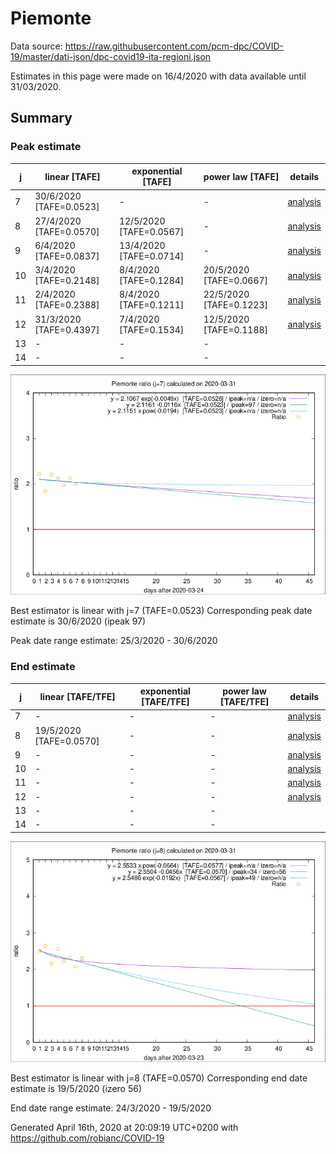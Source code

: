 # Piemonte


Data source: https://raw.githubusercontent.com/pcm-dpc/COVID-19/master/dati-json/dpc-covid19-ita-regioni.json

Estimates in this page were made on 16/4/2020 with data available until 31/03/2020.


## Summary 

### Peak estimate 
|j|linear [TAFE]|exponential [TAFE]|power law [TAFE]|details|
|---|----|-----------|---------|-------|
|7|30/6/2020 [TAFE=0.0523]|-|-|[analysis](COVID-19_piemonte_j7_2020-03-31.md)|
|8|27/4/2020 [TAFE=0.0570]|12/5/2020 [TAFE=0.0567]|-|[analysis](COVID-19_piemonte_j8_2020-03-31.md)|
|9|6/4/2020 [TAFE=0.0837]|13/4/2020 [TAFE=0.0714]|-|[analysis](COVID-19_piemonte_j9_2020-03-31.md)|
|10|3/4/2020 [TAFE=0.2148]|8/4/2020 [TAFE=0.1284]|20/5/2020 [TAFE=0.0667]|[analysis](COVID-19_piemonte_j10_2020-03-31.md)|
|11|2/4/2020 [TAFE=0.2388]|8/4/2020 [TAFE=0.1211]|22/5/2020 [TAFE=0.1223]|[analysis](COVID-19_piemonte_j11_2020-03-31.md)|
|12|31/3/2020 [TAFE=0.4397]|7/4/2020 [TAFE=0.1534]|12/5/2020 [TAFE=0.1188]|[analysis](COVID-19_piemonte_j12_2020-03-31.md)|
|13|-|-|-||
|14|-|-|-||

![best peak estimate](COVID-19_piemonte_j7_2020-03-31.png)

Best estimator is linear with j=7 (TAFE=0.0523)
Corresponding peak date estimate is 30/6/2020 (ipeak 97)


Peak date range estimate: 25/3/2020 - 30/6/2020

### End estimate 
|j|linear [TAFE/TFE]|exponential [TAFE/TFE]|power law [TAFE/TFE]|details|
|---|----|-----------|---------|-------|
|7|-|-|-|[analysis](COVID-19_piemonte_j7_2020-03-31.md)|
|8|19/5/2020 [TAFE=0.0570]|-|-|[analysis](COVID-19_piemonte_j8_2020-03-31.md)|
|9|-|-|-|[analysis](COVID-19_piemonte_j9_2020-03-31.md)|
|10|-|-|-|[analysis](COVID-19_piemonte_j10_2020-03-31.md)|
|11|-|-|-|[analysis](COVID-19_piemonte_j11_2020-03-31.md)|
|12|-|-|-|[analysis](COVID-19_piemonte_j12_2020-03-31.md)|
|13|-|-|-||
|14|-|-|-||

![best zero estimate](COVID-19_piemonte_j8_2020-03-31.png)

Best estimator is linear with j=8 (TAFE=0.0570)
Corresponding end date estimate is 19/5/2020 (izero 56)


End date range estimate: 24/3/2020 - 19/5/2020

Generated April 16th, 2020 at 20:09:19 UTC+0200 with https://github.com/robianc/COVID-19
